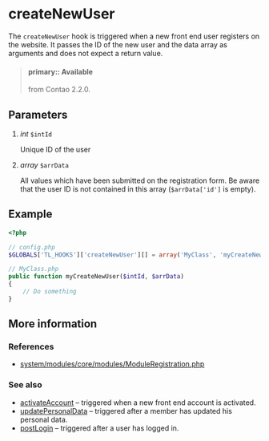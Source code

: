 # createNewUser

The `createNewUser` hook is triggered when a new front end user registers on the
website. It passes the ID of the new user and the data array as arguments and does
not expect a return value.

> #### primary:: Available   
> from Contao 2.2.0.


## Parameters

1. *int* `$intId`

    Unique ID of the user

2. *array* `$arrData`

    All values which have been submitted on the registration form. Be aware that
    the user ID is not contained in this array (`$arrData['id']` is empty).


## Example

```php
<?php

// config.php
$GLOBALS['TL_HOOKS']['createNewUser'][] = array('MyClass', 'myCreateNewUser');

// MyClass.php
public function myCreateNewUser($intId, $arrData)
{
    // Do something
}
```


## More information


### References

- [system/modules/core/modules/ModuleRegistration.php](https://github.com/contao/core/blob/3.5.0/system/modules/core/modules/ModuleRegistration.php#L439-L446)


### See also

- [activateAccount](activateAccount.md) – triggered when a new front end account is activated.
- [updatePersonalData](updatePersonalData.md) – triggered after a member has updated his personal data.
- [postLogin](postLogin.md) – triggered after a user has logged in.
